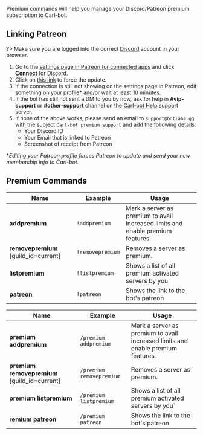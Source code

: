 Premium commands will help you manage your Discord/Patreon premium subscription to Carl-bot.

## Linking Patreon

?> Make sure you are logged into the correct [Discord](https://discordapp.com) account in your browser.

1. Go to the [settings page in Patreon for connected apps](https://www.patreon.com/settings/apps) and click **Connect** for Discord.
2. Click on [this link](https://carl.gg/api/v1/oauth/gotopatreon) to force the update.
3. If the connection is still not showing on the settings page in Patreon, edit something on your profile\* and/or wait at least 10 minutes.
4. If the bot has still not sent a DM to you by now, ask for help in **#vip-support** or **#other-support** channel on the [Carl-bot Help](https://discord.com/invite/carlbot) support server.
5. If none of the above works, please send an email to `support@botlabs.gg` with the subject `Carl-bot premium support` and add the following details:
   - Your Discord ID
   - Your Email that is linked to Patreon
   - Screenshot of receipt from Patreon

\*_Editing your Patreon profile forces Patreon to update and send your new membership info to Carl-bot._

## Premium Commands

<!-- tabs:start -->

<!-- tab:Prefix Commands -->

| Name                                 | Example          | Usage                                                                           |
| ------------------------------------ | ---------------- | ------------------------------------------------------------------------------- |
| **addpremium**                       | `!addpremium`    | Mark a server as premium to avail increased limits and enable premium features. |
| **removepremium** [guild_id=current] | `!removepremium` | Removes a server as premium.                                                    |
| **listpremium**                      | `!listpremium`   | Shows a list of all premium activated servers by you`                           |
| **patreon**                          | `!patreon`       | Shows the link to the bot's patreon                                             |

<!-- tab:Slash Commands -->

| Name                                         | Example                  | Usage                                                                           |
| -------------------------------------------- | ------------------------ | ------------------------------------------------------------------------------- |
| **premium addpremium**                       | `/premium addpremium`    | Mark a server as premium to avail increased limits and enable premium features. |
| **premium removepremium** [guild_id=current] | `/premium removepremium` | Removes a server as premium.                                                    |
| **premium listpremium**                      | `/premium listpremium`   | Shows a list of all premium activated servers by you`                           |
| **remium patreon**                           | `/premium patreon`       | Shows the link to the bot's patreon                                             |

<!-- tabs:end -->
